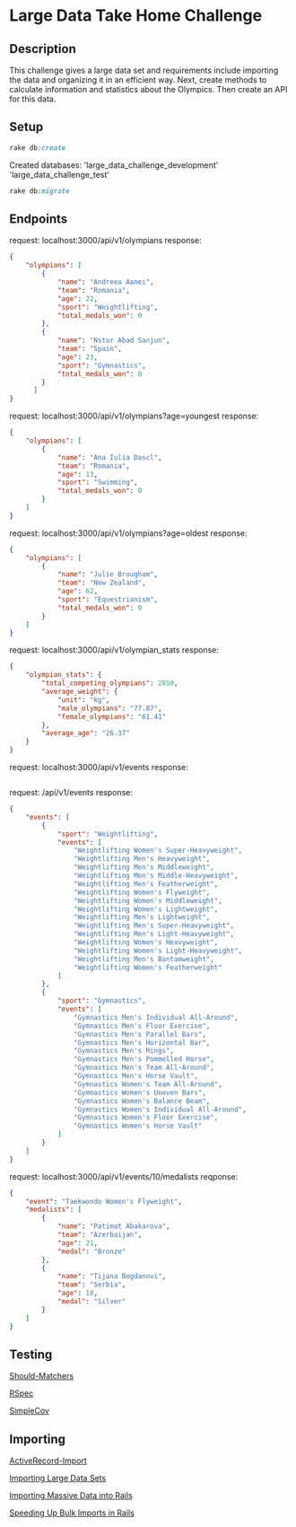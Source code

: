 # Large Data Take Home Challenge

## Description
This challenge gives a large data set and requirements include importing the data and organizing it in an efficient way. Next, create methods to calculate information and statistics about the Olympics. Then create an API for this data.

## Setup
```ruby
rake db:create
```
Created databases: 'large_data_challenge_development'
'large_data_challenge_test'
```ruby
rake db:migrate
```
## Endpoints
request: localhost:3000/api/v1/olympians
response:
```json
{
    "olympians": [
        {
            "name": "Andreea Aanei",
            "team": "Romania",
            "age": 22,
            "sport": "Weightlifting",
            "total_medals_won": 0
        },
        {
            "name": "Nstor Abad Sanjun",
            "team": "Spain",
            "age": 23,
            "sport": "Gymnastics",
            "total_medals_won": 0
        }
      ]
}
```
request: localhost:3000/api/v1/olympians?age=youngest
response:
```json
{
    "olympians": [
        {
            "name": "Ana Iulia Dascl",
            "team": "Romania",
            "age": 13,
            "sport": "Swimming",
            "total_medals_won": 0
        }
    ]
}
```
request: localhost:3000/api/v1/olympians?age=oldest
response:
```json
{
    "olympians": [
        {
            "name": "Julie Brougham",
            "team": "New Zealand",
            "age": 62,
            "sport": "Equestrianism",
            "total_medals_won": 0
        }
    ]
}
```
request: localhost:3000/api/v1/olympian_stats
response:
```json
{
    "olympian_stats": {
        "total_competing_olympians": 2850,
        "average_weight": {
            "unit": "kg",
            "male_olympians": "77.87",
            "female_olympians": "61.41"
        },
        "average_age": "26.37"
    }
}
```
request: localhost:3000/api/v1/events
response:
```json

```
request: /api/v1/events
response:
```json
{
    "events": [
        {
            "sport": "Weightlifting",
            "events": [
                "Weightlifting Women's Super-Heavyweight",
                "Weightlifting Men's Heavyweight",
                "Weightlifting Men's Middleweight",
                "Weightlifting Men's Middle-Heavyweight",
                "Weightlifting Men's Featherweight",
                "Weightlifting Women's Flyweight",
                "Weightlifting Women's Middleweight",
                "Weightlifting Women's Lightweight",
                "Weightlifting Men's Lightweight",
                "Weightlifting Men's Super-Heavyweight",
                "Weightlifting Men's Light-Heavyweight",
                "Weightlifting Women's Heavyweight",
                "Weightlifting Women's Light-Heavyweight",
                "Weightlifting Men's Bantamweight",
                "Weightlifting Women's Featherweight"
            ]
        },
        {
            "sport": "Gymnastics",
            "events": [
                "Gymnastics Men's Individual All-Around",
                "Gymnastics Men's Floor Exercise",
                "Gymnastics Men's Parallel Bars",
                "Gymnastics Men's Horizontal Bar",
                "Gymnastics Men's Rings",
                "Gymnastics Men's Pommelled Horse",
                "Gymnastics Men's Team All-Around",
                "Gymnastics Men's Horse Vault",
                "Gymnastics Women's Team All-Around",
                "Gymnastics Women's Uneven Bars",
                "Gymnastics Women's Balance Beam",
                "Gymnastics Women's Individual All-Around",
                "Gymnastics Women's Floor Exercise",
                "Gymnastics Women's Horse Vault"
            ]
        }
    ]
}
```
request: localhost:3000/api/v1/events/10/medalists
reqponse:
```json
{
    "event": "Taekwondo Women's Flyweight",
    "medalists": [
        {
            "name": "Patimat Abakarova",
            "team": "Azerbaijan",
            "age": 21,
            "medal": "Bronze"
        },
        {
            "name": "Tijana Bogdanovi",
            "team": "Serbia",
            "age": 18,
            "medal": "Silver"
        }
    ]
}
```
## Testing
[Should-Matchers](https://github.com/thoughtbot/shoulda-matchers)

[RSpec](https://github.com/rspec/rspec-rails)

[SimpleCov](https://github.com/colszowka/simplecov)

## Importing
[ActiveRecord-Import](https://revs.runtime-revolution.com/a-better-way-to-import-all-your-records-using-activerecord-import-6053e20692f3)

[Importing Large Data Sets](https://medium.com/@eric_lum/importing-large-datasets-in-ror-why-you-should-use-activerecord-import-26fc915e6fd0)

[Importing Massive Data into Rails](https://mattboldt.com/importing-massive-data-into-rails/)

[Speeding Up Bulk Imports in Rails](https://blog.codeship.com/speeding-up-bulk-imports-in-rails/?source=post_page)
